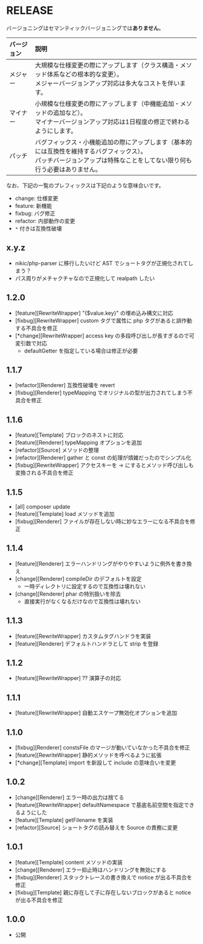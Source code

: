 # RELEASE

バージョニングはセマンティックバージョニングでは**ありません**。

| バージョン   | 説明
|:--           |:--
| メジャー     | 大規模な仕様変更の際にアップします（クラス構造・メソッド体系などの根本的な変更）。<br>メジャーバージョンアップ対応は多大なコストを伴います。
| マイナー     | 小規模な仕様変更の際にアップします（中機能追加・メソッドの追加など）。<br>マイナーバージョンアップ対応は1日程度の修正で終わるようにします。
| パッチ       | バグフィックス・小機能追加の際にアップします（基本的には互換性を維持するバグフィックス）。<br>パッチバージョンアップは特殊なことをしてない限り何も行う必要はありません。

なお、下記の一覧のプレフィックスは下記のような意味合いです。

- change: 仕様変更
- feature: 新機能
- fixbug: バグ修正
- refactor: 内部動作の変更
- `*` 付きは互換性破壊

## x.y.z

- nikic/php-parser に移行したいけど AST でショートタグが正規化されてしまう？
- パス周りがメチャクチャなので正規化して realpath したい

## 1.2.0

- [feature][RewriteWrapper] "{$value.key}" の埋め込み構文に対応
- [fixbug][RewriteWrapper] custom タグで属性に php タグがあると誤作動する不具合を修正
- [*change][RewriteWrapper] access key の多段呼び出しが長すぎるので可変引数で対応
  - defaultGetter を指定している場合は修正が必要

## 1.1.7

- [refactor][Renderer] 互換性破壊を revert
- [fixbug][Renderer] typeMapping でオリジナルの型が出力されてしまう不具合を修正

## 1.1.6

- [feature][Template] ブロックのネストに対応
- [feature][Renderer] typeMapping オプションを追加
- [refactor][Source] メソッドの整理
- [refactor][Renderer] gather と const の処理が煩雑だったのでシンプル化
- [fixbug][RewriteWrapper] アクセスキーを -> にするとメソッド呼び出しも変換される不具合を修正

## 1.1.5

- [all] composer update
- [feature][Template] load メソッドを追加
- [fixbug][Renderer] ファイルが存在しない時に妙なエラーになる不具合を修正

## 1.1.4

- [feature][Renderer] エラーハンドリングがやりやすいように例外を書き換え
- [change][Renderer] compileDir のデフォルトを設定
  - 一時ディレクトリに設定するので互換性は壊れない
- [change][Renderer] phar の特別扱いを除去
  - 直接実行がなくなるだけなので互換性は壊れない

## 1.1.3

- [feature][RewriteWrapper] カスタムタグハンドラを実装
- [feature][Renderer] デフォルトハンドラとして strip を登録

## 1.1.2

- [feature][RewriteWrapper] ?? 演算子の対応

## 1.1.1

- [feature][RewriteWrapper] 自動エスケープ無効化オプションを追加

## 1.1.0

- [fixbug][Renderer] constsFile のマージが動いていなかった不具合を修正
- [feature][RewriteWrapper] 静的メソッドを呼べるように拡張
- [*change][Template] import を新設して include の意味合いを変更

## 1.0.2

- [change][Renderer] エラー時の出力は捨てる
- [feature][RewriteWrapper] defaultNamespace で基底名前空間を指定できるようにした
- [feature][Template] getFilename を実装
- [refactor][Source] ショートタグの読み替えを Source の責務に変更

## 1.0.1

- [feature][Template] content メソッドの実装
- [change][Renderer] エラー抑止時はハンドリングを無効にする
- [fixbug][Renderer] スタックトレースの書き換えで notice が出る不具合を修正
- [fixbug][Template] 親に存在して子に存在しないブロックがあると notice が出る不具合を修正

## 1.0.0

- 公開
